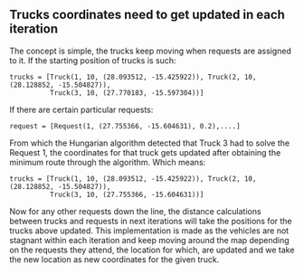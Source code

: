 ## Trucks coordinates need to get updated in each iteration

The concept is simple, the trucks keep moving when requests are assigned to it. If the starting position of trucks is such:

```
trucks = [Truck(1, 10, (28.093512, -15.425922)), Truck(2, 10, (28.128852, -15.504827)),
          Truck(3, 10, (27.770183, -15.597304))]
````
If there are certain particular requests:

```
request = [Request(1, (27.755366, -15.604631), 0.2),....]
```
From which the Hungarian algorithm detected that Truck 3 had to solve the Request 1, the coordinates for that truck gets updated after obtaining the minimum route through the algorithm. Which means:
```
trucks = [Truck(1, 10, (28.093512, -15.425922)), Truck(2, 10, (28.128852, -15.504827)),
          Truck(3, 10, (27.755366, -15.604631))]
```
Now for any other requests down the line, the distance calculations between trucks and requests in next iterations will take the positions for the trucks above updated. 
This implementation is made as the vehicles are not stagnant within each iteration and keep moving around the map depending on the requests they attend, the location for which, are updated and we take the new location as new coordinates for the given truck. 
